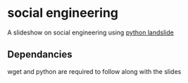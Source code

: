 # social engineering

A slideshow on social engineering using [python landslide](https://github.com/adamzap/landslide)

## Dependancies

wget and python are required to follow along with the slides
